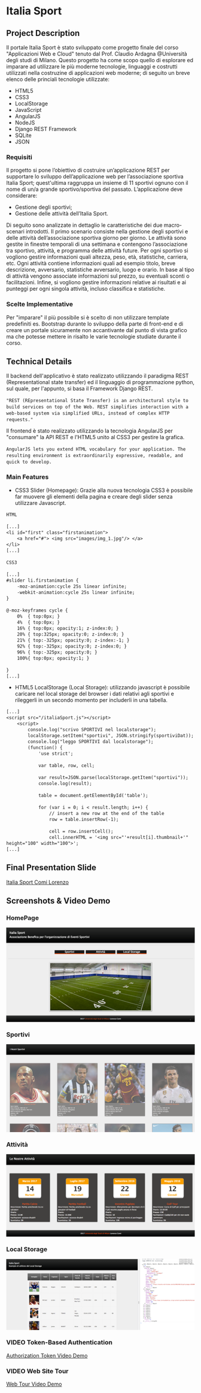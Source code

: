 # Italia Sport
## Project Description
Il portale Italia Sport è stato sviluppato come progetto finale del corso "Applicazioni Web e Cloud" tenuto dal Prof. Claudio Ardagna @Università degli studi di Milano.
Questo progetto ha come scopo quello di esplorare ed imparare ad utilizzare le più moderne tecnologie, linguaggi e costrutti utilizzati nella costruzine di applicazioni web moderne; di seguito un breve elenco delle princiali tecnologie utilizzate:
- HTML5
- CSS3
- LocalStorage
- JavaScript
- AngularJS
- NodeJS
- Django REST Framework
- SQLite
- JSON

### Requisiti
Il progetto si pone l’obiettivo di costruire un’applicazione REST per supportare lo sviluppo dell’applicazione web per l’associazione sportiva Italia Sport; quest'ultima raggruppa un insieme di 11 sportivi ognuno con il nome di un/a grande sportivo/sportiva del passato.
L’applicazione deve considerare:
- Gestione degli sportivi;
- Gestione delle attività dell’Italia Sport.

Di seguito sono analizzate in dettaglio le caratteristiche dei due macro-scenari introdotti.
Il primo scenario consiste nella gestione degli sportivi e delle attività dell’associazione sportiva giorno per giorno. Le attività sono gestite in finestre temporali di una settimana e contengono l’associazione tra sportivo, attività, e programma delle attività future. Per ogni sportivo si vogliono gestire informazioni quali altezza, peso, età, statistiche, carriera, etc.
Ogni attività contiene informazioni quali ad esempio titolo, breve descrizione, avversario, statistiche avversario, luogo e orario. In base al tipo di attività vengono associate informazioni sul prezzo, su eventuali sconti o facilitazioni. Infine, si vogliono gestire informazioni relative ai risultati e ai punteggi per ogni singola attività, incluso classifica e statistiche.

### Scelte Implementative
Per "imparare" il più possibile si è scelto di non utilizzare template predefiniti es. Bootstrap durante lo sviluppo della parte di front-end e di creare un portale sicuramente non accantivante dal punto di vista grafico ma che potesse mettere in risalto le varie tecnologie studiate durante il corso.

## Technical Details
Il backend dell'applicativo è stato realizzato utilizzando il paradigma REST (Representational state transfer) ed il linguaggio di programmazione python, sul quale, per l'appunto, si basa il Framework Django REST.

`
"REST (REpresentational State Transfer) is an architectural style to build services on top of the Web. REST simplifies interaction with a web-based system via simplified URLs, instead of complex HTTP requests."  
`

Il frontend è stato realizzato utilizzando la tecnologia AngularJS per "consumare" la API REST e l'HTML5 unito al CSS3 per gestire la grafica.

`
AngularJS lets you extend HTML vocabulary for your application. The resulting environment is extraordinarily expressive, readable, and quick to develop.
`

### Main Features
- CSS3 Slider (Homepage): Grazie alla nuova tecnologia CSS3 è possibile far muovere gli elementi della pagina e creare degli slider senza utilizzare Javascript.

```
HTML

[...]
<li id="first" class="firstanimation">
    <a href="#"> <img src="images/img_1.jpg"/> </a>
</li>
[...]

CSS3

[...]
#slider li.firstanimation {
	-moz-animation:cycle 25s linear infinite;
	-webkit-animation:cycle 25s linear infinite;
}

@-moz-keyframes cycle {
	0%  { top:0px; }
	4%  { top:0px; }
	16% { top:0px; opacity:1; z-index:0; }
	20% { top:325px; opacity:0; z-index:0; }
	21% { top:-325px; opacity:0; z-index:-1; }
	92% { top:-325px; opacity:0; z-index:0; }
	96% { top:-325px; opacity:0; }
	100%{ top:0px; opacity:1; }

}
[...]
```

- HTML5 LocalStorage (Local Storage): utilizzando javascript è possibile caricare nel local storage del browser i dati relativi agli sportivi e rileggerli in un secondo momento per includerli in una tabella.

```
[...]
<script src="/italiaSport.js"></script>
    <script>
        console.log("scrivo SPORTIVI nel localstorage");
        localStorage.setItem("sportivi", JSON.stringify(sportiviDat));
        console.log("leggo SPORTIVI dal localstorage");
        (function() {
            'use strict';

            var table, row, cell;

            var result=JSON.parse(localStorage.getItem("sportivi"));
            console.log(result);

            table = document.getElementById('table');

            for (var i = 0; i < result.length; i++) {
                // insert a new row at the end of the table
                row = table.insertRow(-1);

                cell = row.insertCell();
                cell.innerHTML = '<img src="'+result[i].thumbnail+'" height="100" width="100">';
[...]
```

## Final Presentation Slide
[Italia Sport Comi Lorenzo](documentazione/ComiLorenzoAWC.pdf)

## Screenshots & Video Demo
### HomePage
<img src="screenshot/index.png" align="center"/>

### Sportivi
<img src="screenshot/sportivi2.png" align="center"/>


### Attività
<img src="screenshot/attivita.png" align="center"/>


### Local Storage
<img src="screenshot/localStorage2.png" align="center"/>

### VIDEO Token-Based Authentication
[Authorization Token Video Demo](screenshot/AuthDemo.mov)

### VIDEO Web Site Tour
[Web Tour Video Demo](screenshot/videodemo.mov)

